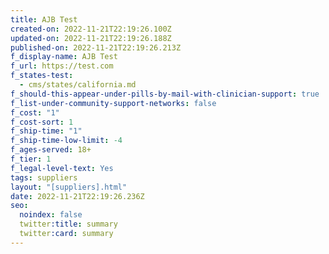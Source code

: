 ```yaml
---
title: AJB Test
created-on: 2022-11-21T22:19:26.100Z
updated-on: 2022-11-21T22:19:26.188Z
published-on: 2022-11-21T22:19:26.213Z
f_display-name: AJB Test
f_url: https://test.com
f_states-test:
  - cms/states/california.md
f_should-this-appear-under-pills-by-mail-with-clinician-support: true
f_list-under-community-support-networks: false
f_cost: "1"
f_cost-sort: 1
f_ship-time: "1"
f_ship-time-low-limit: -4
f_ages-served: 18+
f_tier: 1
f_legal-level-text: Yes
tags: suppliers
layout: "[suppliers].html"
date: 2022-11-21T22:19:26.236Z
seo:
  noindex: false
  twitter:title: summary
  twitter:card: summary
---
```

